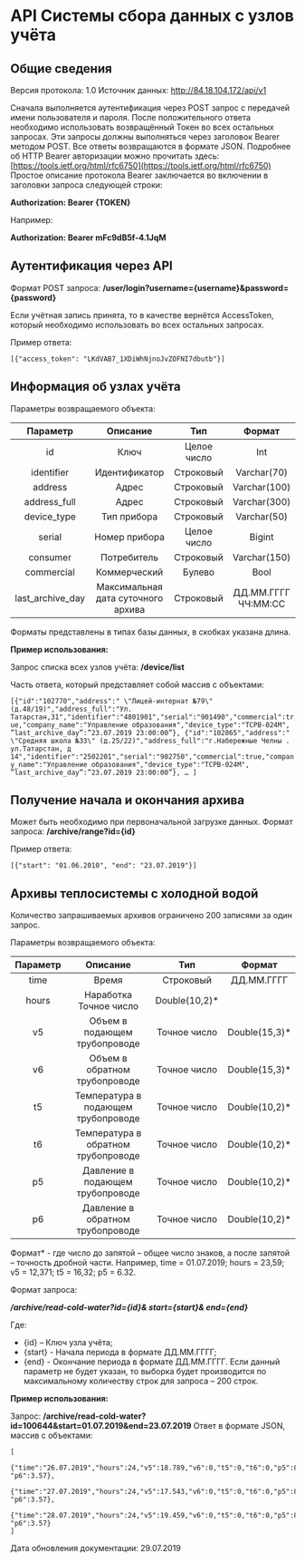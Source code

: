 # API Системы сбора данных с узлов учёта

## Общие сведения

Версия протокола: 1.0
Источник данных: http://84.18.104.172/api/v1

Сначала выполняется аутентификация через POST запрос с передачей имени пользователя и пароля. После положительного ответа необходимо использовать возвращённый Токен во всех остальных запросах. Эти запросы должны выполняться через заголовок Bearer методом POST. Все ответы возвращаются в формате JSON.
Подробнее об HTTP Bearer авторизации можно прочитать здесь: [https://tools.ietf.org/html/rfc6750](https://tools.ietf.org/html/rfc6750)
Простое описание протокола Bearer заключается во включении в заголовки запроса следующей строки:

**Authorization: Bearer {TOKEN}**

Например:

**Authorization: Bearer mFc9dB5f-4.1JqM**

## Аутентификация через API

Формат POST запроса: **/user/login?username={username}&password={password}**

Если учётная запись принята, то в качестве вернётся AccessToken, который необходимо использовать во всех остальных запросах.

Пример ответа:

```[{"access_token": "LKdVAB7_1XDiWhNjnoJvZOFNI7dbutb"}]```

## Информация об узлах учёта

Параметры возвращаемого объекта:

| Параметр   |  Описание  |  Тип  | Формат |
| :--------: | :--------: | :---: | :----: |
| id | Ключ | Целое число | Int |
| identifier | Идентификатор | Строковый | Varchar(70) |
| address | Адрес | Строковый | Varchar(100) |
| address_full | Адрес | Строковый | Varchar(300) |
| device_type | Тип прибора | Строковый | Varchar(50) |
| serial | Номер прибора | Целое число | Bigint |
| consumer | Потребитель | Строковый | Varchar(150) |
| commercial | Коммерческий | Булево | Bool |
| last_archive_day | Максимальная дата суточного архива	| Строковый | ДД.ММ.ГГГГ ЧЧ:ММ:СС |

Форматы представлены в типах базы данных, в скобках указана длина.

**Пример использования:**

Запрос списка всех узлов учёта: **/device/list**

Часть ответа, который представляет собой массив с объектами:

```[{"id":"102770","address":" \"Лицей-интернат №79\" (д.48/19)","address_full":"Ул. Татарстан,31","identifier":"4801901","serial":"901490","commercial":true,"company_name":"Управление образования","device_type":"ТСРВ-024М", ”last_archive_day”:”23.07.2019 23:00:00”}, {"id":"102865","address":" \"Средняя школа №33\" (д.25/22)","address_full":"г.Набережные Челны . ул.Татарстан, д 14","identifier":"2502201","serial":"902750","commercial":true,"company_name":"Управление образования","device_type":"ТСРВ-024М", ”last_archive_day”:”23.07.2019 23:00:00”}, … ]```

## Получение начала и окончания архива

Может быть необходимо при первоначальной загрузке данных.
Формат запроса: **/archive/range?id={id}**

Пример ответа:

```[{"start": "01.06.2010", "end": "23.07.2019"}]```

## Архивы теплосистемы c холодной водой

Количество запрашиваемых архивов ограничено 200 записями за один запрос.

Параметры возвращаемого объекта:

| Параметр  |	Описание  | Тип	 | Формат |
| :-------: | :---------: | :--: | :----: |
| time	    | Время	  | Строковый | ДД.ММ.ГГГГ |
| hours	    | Наработка	Точное число | Double(10,2)* |
| v5	    | Объем в подающем трубопроводе | Точное число | Double(15,3)* |
| v6	    | Объем в обратном трубопроводе | Точное число | Double(15,3)* |
| t5	    | Температура в подающем трубопроводе | Точное число | Double(10,2)* |
| t6	    | Температура в обратном трубопроводе | Точное число | Double(10,2)* |
| p5	    | Давление в подающем трубопроводе | Точное число | Double(10,2)* |
| p6	    | Давление в обратном трубопроводе | Точное число | Double(10,2)* |

Формат* - где число до запятой – общее число знаков, а после запятой – точность дробной части. Например, time = 01.07.2019; hours = 23,59; v5 = 12,371; t5 = 16,32; p5 = 6.32.

Формат запроса: 

***/archive/read-cold-water?id={id}& start={start}& end={end}***

Где:
* {id} – Ключ узла учёта;
* {start} - Начала периода в формате ДД.ММ.ГГГГ;
* {end} - Окончание периода в формате ДД.ММ.ГГГГ. Если данный параметр не будет указан, то выборка будет производится по максимальному количеству строк для запроса – 200 строк.

**Пример использования:**

Запрос: **/archive/read-cold-water?id=100644&start=01.07.2019&end=23.07.2019**
Ответ в формате JSON, массив с объектами:

```
[
	{"time":"26.07.2019","hours":24,"v5":18.789,"v6":0,"t5":0,"t6":0,"p5":8.16, "p6":3.57},
	{"time":"27.07.2019","hours":24,"v5":17.543,"v6":0,"t5":0,"t6":0,"p5":8.16, "p6":3.57},
	{"time":"28.07.2019","hours":24,"v5":19.459,"v6":0,"t5":0,"t6":0,"p5":8.16, "p6":3.57}
]
```

Дата обновления документации: 29.07.2019
